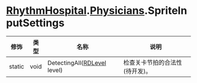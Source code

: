 # [RhythmHospital](../namespaces.md).[Physicians](../namespace/Physicians.md).SpriteInputSettings

修饰 | 类型 | 名称 | 说明
-|-|-|-
static | void | DetectingAll([RDLevel](../class/RDLevel.md) level) | 检查关卡节拍的合法性(待开发)。